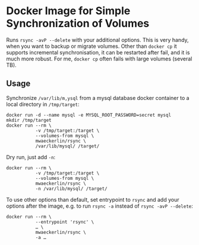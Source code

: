 Docker Image for Simple Synchronization of Volumes
==================================================

Runs `rsync -avP --delete` with your additional options. This is very
handy, when you want to backup or migrate volumes. Other than `docker
cp` it supports incremental synchronisation, it can be restarted after
fail, and it is much more robust. For me, `docker cp` often fails with
large volumes (several TB).

Usage
-----

Synchronize `/var/lib/m,ysql` from a mysql database docker container
to a local directory in `/tmp/target`:

    docker run -d --name mysql -e MYSQL_ROOT_PASSWORD=secret mysql
    mkdir /tmp/target
    docker run --rm \
               -v /tmp/target:/target \
               --volumes-from mysql \
               mwaeckerlin/rsync \
               /var/lib/mysql/ /target/

Dry run, just add `-n`:

    docker run --rm \
               -v /tmp/target:/target \
               --volumes-from mysql \
               mwaeckerlin/rsync \
               -n /var/lib/mysql/ /target/

To use other options than default, set entrypoint to `rsync` and add
your options after the image, e.g. to run `rsync -a` instead of `rsync
-avP --delete`:

    docker run --rm \
               --entrypoint 'rsync' \
               … \
               mwaeckerlin/rsync \
               -a …
